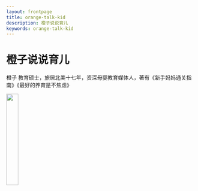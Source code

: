 ```yaml
---
layout: frontpage
title: orange-talk-kid
description: 橙子说说育儿
keywords: orange-talk-kid
---
```


橙子说说育儿
======

橙子  教育硕士，旅居北美十七年，资深母婴教育媒体人，著有《新手妈妈通关指南》《最好的养育是不焦虑》

<img src="assets/pictures/logo.jpg?raw=true" width="25%" height="25%">
